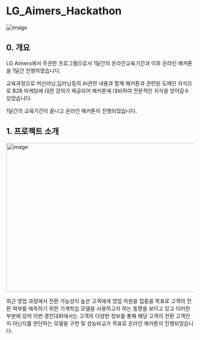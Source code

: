 # LG_Aimers_Hackathon  

![image](https://github.com/BaekJunehong/LG_Aimers_Hackathon/assets/101456289/8f923c8d-a8ac-4028-9c85-01062742610e)

## 0. 개요
LG Aimers에서 주관한 프로그램으로서 1달간의 온라인교육기간과 이후 온라인 해커톤을 1달간 진행하였습니다.  

교육과정으로 머신러닝,딥러닝등의 AI관련 내용과 함께 해커톤과 관련된 도메인 지식으로 B2B 마케팅에 대한 강의가 제공되어 해커톤에 대비하여 전문적인 지식을 얻어갈수 있었습니다.  

1달간의 교육기간이 끝나고 온라인 해커톤이 진행되었습니다.  

## 1. 프로젝트 소개

<img src="https://github.com/BaekJunehong/LG_Aimers_Hackathon/assets/101456289/8bde6b1d-344f-48cc-8ead-572f7ff16da1" alt="image" width="600" height="400">  

최근 영업 과정에서 전환 가능성이 높은 고객에게 영업 자원을 집중을 목표로 고객의 전환 여부를 예측하기 위한 기계학습 모델을 사용하고자 하는 동향을 보이고 있고 이러한 부분에 있어 이번 경진대회에서는 고객의 다양한 정보를 통해 해당 고객이 전환 고객인지 아닌지를 판단하는 모델을 구현 및 성능비교가 목표로 온라인 해카톤이 진행되었습니다. 
